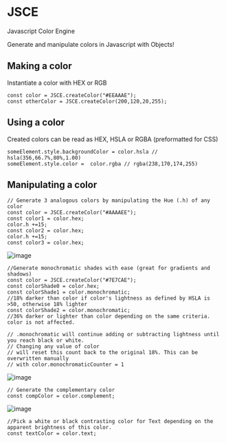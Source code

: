 # JSCE
Javascript Color Engine

Generate and manipulate colors in Javascript with Objects!

## Making a color
Instantiate a color with HEX or RGB
```
const color = JSCE.createColor("#EEAAAE");
const otherColor = JSCE.createColor(200,120,20,255);
```

## Using a color
Created colors can be read as HEX, HSLA or RGBA (preformatted for CSS)
```
someElement.style.backgroundColor = color.hsla // hsla(356,66.7%,80%,1.00)
someElement.style.color =  color.rgba // rgba(238,170,174,255)
```

## Manipulating a color
```
// Generate 3 analogous colors by manipulating the Hue (.h) of any color
const color = JSCE.createColor("#AAAAEE");
const color1 = color.hex;
color.h +=15;
const color2 = color.hex;
color.h +=15;
const color3 = color.hex;
```
![image](https://user-images.githubusercontent.com/4108484/198845909-89583390-8506-4c12-b4fb-b4eae64ce0a2.png)

```
//Generate monochromatic shades with ease (great for gradients and shadows)
const color = JSCE.createColor("#7E7CAE");
const colorShade0 = color.hex;
const colorShade1 = color.monochromatic; 
//18% darker than color if color's lightness as defined by HSLA is >50, otherwise 18% lighter
const colorShade2 = color.monochromatic; 
//36% darker or lighter than color depending on the same criteria. color is not affected.

// .monochromatic will continue adding or subtracting lightness until you reach black or white.
// Changing any value of color
// will reset this count back to the original 18%. This can be overwritten manually
// with color.monochromaticCounter = 1
```
![image](https://user-images.githubusercontent.com/4108484/198845971-c2c40efa-31d8-4afb-9a01-599356b00557.png)

```
// Generate the complementary color
const compColor = color.complement;
```
![image](https://user-images.githubusercontent.com/4108484/198846018-67972a26-4b7f-4375-a271-329dd02f99cd.png)

```
//Pick a white or black contrasting color for Text depending on the apparent brightness of this color.
const textColor = color.text;
```



